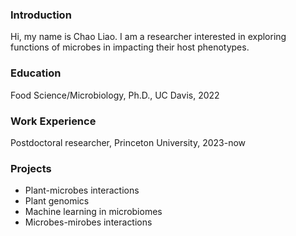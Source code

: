 ### Introduction
Hi, my name is Chao Liao. I am a researcher interested in exploring functions of microbes in impacting their host phenotypes.     

### Education
Food Science/Microbiology, Ph.D., UC Davis, 2022

### Work Experience
Postdoctoral researcher, Princeton University, 2023-now

### Projects
- Plant-microbes interactions
- Plant genomics
- Machine learning in microbiomes
- Microbes-mirobes interactions  
